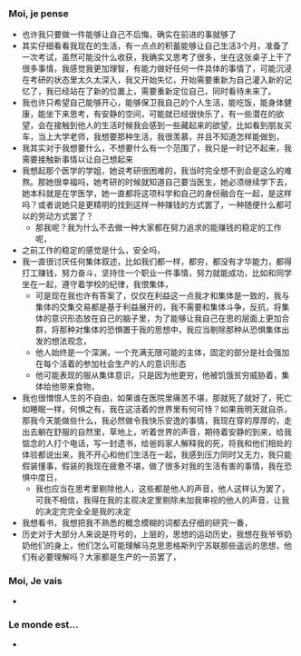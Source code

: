 ### Moi, je pense
- 也许我只要做一件能够让自己不后悔，确实在前进的事就够了
- 其实仔细看看我现在的生活，有一点点的积蓄能够让自己生活3个月，准备了一次考试，虽然可能没什么收获，我确实又思考了很多，坐在这张桌子上干了很多事情，我感觉我更加理智，有能力做好任何一件具体的事情了，可能沉浸在考研的状态里太久太深入，我又开始失忆，开始需要重新为自己灌入新的记忆了，我已经站在了新的位置上，需要重新定位自己，同时看待未来了。
- 我也许只希望自己能够开心，能够保卫我自己的个人生活，能吃饭，能身体健康，能坐下来思考，有安静的空间，可能就已经很快乐了，有一些潜在的欲望，会在接触到他人的生活时候我会感到一些藏起来的欲望，比如看到朋友买车，当上大学老师，我想要那种生活，我很羡慕，并且不知道怎样能做到，
- 我其实对于我想要什么，不想要什么有一个范围了，我只是一时记不起来，我需要接触新事情以让自己想起来
- 我想起那个医学的学姐，她说考研很困难的，我当时完全想不到会是这么的难熬。那她很幸福吗，她考研的时候就知道自己要当医生，她必须继续学下去，她本科就是在学医学，她一直都将这项科学和自己的身份融合在一起，是这样吗？或者说她只是更精明的找到这样一种赚钱的方式罢了，一种随便什么都可以的劳动方式罢了？
	- 那我呢？我为什么不去做一种大家都在努力追求的能赚钱的稳定的工作呢，
- 之前工作的稳定的感觉是什么，安全吗，
- 我一直很讨厌任何集体叙述，比如我们都一样，都穷，都没有才华能力，都得打工赚钱，努力奋斗，坚持住一个职业一件事情，努力就能成功，比如和同学坐在一起，遵守着学校的纪律，我恨集体，
	- 可是现在我也许有答案了，仅仅在利益这一点我才和集体是一致的，我与集体的交集交易都是基于利益展开的，我不需要和集体斗争，反抗，将集体的意识形态放在自己的脑子里，为了能够让我自己在思的层面上更加合群，将那种对集体的恐惧置于我的思想中，我应当剔除那种从恐惧集体出发的想法观念，
	- 他人始终是一个深渊，一个充满无限可能的主体，固定的部分是社会强加在每个活着的参加社会生产的人的意识形态
	- 他可能表现的服从集体意识，只是因为他更穷，他被饥饿贫穷威胁着，集体给他带来食物，
- 我也很憎恨人生的不自由，如果谁在医院里痛苦不堪，那就死了就好了，死亡如睡眠一样，何惧之有，我在这活着的世界里有何可恃？如果我明天就自杀，那我今天能做些什么，我必然做令我快乐安逸的事情，我现在穿的厚厚的，走出去躺在舒服的自然里，草地上，听着世界的声音，期待着安静的到来，给我惦念的人打个电话，写一封遗书，给爸妈家人解释我的死，将我和他们相处的体验都说出来，我不开心和他们生活在一起，我感到压力同时又无力，我只能假装懂事，假装的我现在疲惫不堪，做了很多对我的生活有害的事情，我在恐惧中度日，
	- 我也应当在思考里剔除他人，这些都是他人的声音，他人这样认为罢了，可我不相信，我得在我的主观决定里剔除未加我审视的他人的声音，让我的决定完完全全是我的决定
- 我想看书，我想把我不熟悉的概念模糊的词都去仔细的研究一番，
- 历史对于大部分人来说是符号的，上层的，思想的运动历史，我想在我爷爷奶奶他们的身上，他们怎么可能理解马克思恩格斯列宁苏联那些遥远的思想，他们有必要理解吗？大家都是生产的一员罢了，




### Moi, Je vais
- 



### Le monde est...
- 